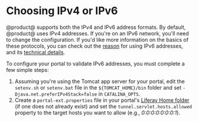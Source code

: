 # Choosing IPv4 or IPv6 [](id=choosing-ipv4-or-ipv6)

@product@ supports both the IPv4 and IPv6 address formats. By default,
@product@ uses IPv4 addresses. If you're on an IPv6 network, you'll need to
change the configuration. If you'd like more information on the basics of these
protocols, you can check out the [reason](http://www.google.com/intl/en/ipv6/)
for using IPv6 addresses, and its [technical
details](http://en.wikipedia.org/wiki/IPv6).

To configure your portal to validate IPv6 addresses, you must complete a few
simple steps:

1. Assuming you're using the Tomcat app server for your portal, edit the
   `setenv.sh` or `setenv.bat` file in the `${TOMCAT_HOME}/bin` folder and set
   `-Djava.net.preferIPv4Stack=false` in `CATALINA_OPTS`.
2. Create a `portal-ext.properties` file in your portal's
   [Liferay Home folder](/discover/deployment/-/knowledge_base/7-0/installing-product#liferay-home)
   (if one does not already exist) and set the `tunnel.servlet.hosts.allowed`
   property to the target hosts you want to allow (e.g., *0:0:0:0:0:0:0:1*).

